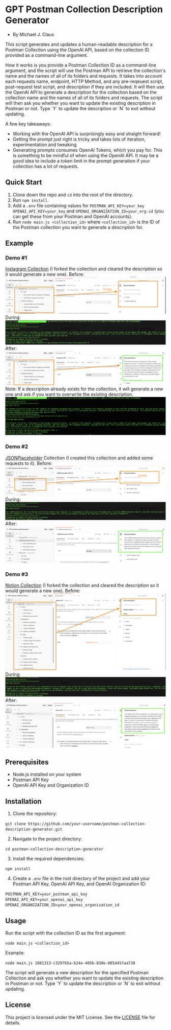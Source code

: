 # GPT Postman Collection Description Generator
- By Michael J. Claus

This script generates and updates a human-readable description for a Postman Collection using the OpenAI API, based on the collection ID provided as a command-line argument.

How it works is you provide a Postman Collection ID as a command-line argument, and the script will use the Postman API to retrieve the collection's name and the names of all of its folders and requests.  It takes into account each requests name, endpoint, HTTP Method, and any pre-reqeuest script, post-request test script, and description if they are included. It will then use the OpenAI API to generate a description for the collection based on the collection name and the names of all of its folders and requests. The script will then ask you whether you want to update the existing description in Postman or not. Type \`Y\` to update the description or \`N\` to exit without updating.

A few key takeaways:
- Working with the OpenAI API is surprisingly easy and straight forward!
- Getting the prompt just right is tricky and takes lots of iteration, experimentation and tweaking.
- Generating prompts consumes OpenAI Tokens, which you pay for.  This is something to be mindful of when using the OpenAI API.  It may be a good idea to include a token limit in the prompt generation if your collection has a lot of requests.

## Quick Start

1. Clone down the repo and `cd` into the root of the directory.
2. Run `npm install`.  
3. Add a `.env` file containing values for `POSTMAN_API_KEY=your_key` `OPENAI_API_KEY=your_key` and `OPENAI_ORGANIZATION_ID=your_org-id` (you can get these from your Postman and OpenAI accounts).
4. Run `node main.js <collection_id>` where `<collection_id>` is the ID of the Postman collection you want to generate a description for.

## Example

### Demo #1

[Instagram Collection]('https://www.postman.com/meta/workspace/instagram/collection/23987686-9386f468-7714-490f-9bfc-9442db5c8f00?ctx=documentation') (I forked the collection and cleared the description so it would generate a new one).
Before:
<img src="README/ig-collection-wo-description.png">
During:
<img src="README/ig-collection-terminal.png">
After:
<img src="README/ig-collection-w-description.png">
Note: If a description already exists for the collection, it will generate a new one and ask if you want to overwrite the existing description.
<img src="README/ig-collection-terminal-overwrite.png">

### Demo #2

[JSONPlaceholder]('https://jsonplaceholder.typicode.com/') Collection (I created this collection and added some requests to it).
Before:
<img src="README/jsonplaceholder-collection-wo-description.png">
During:
<img src="README/jsonplaceholder-collection-terminal.png">
After:
<img src="README/jsonplaceholder-collection-w-description.png">

### Demo #3

[Notion Collection]('https://www.postman.com/notionhq/workspace/notion-s-api-workspace/collection/15568543-d990f9b7-98d3-47d3-9131-4866ab9c6df2?ctx=documentation') (I forked the collection and cleared the description so it would generate a new one).
Before:
<img src="README/notion-collection-wo-description.png">
During:
<img src="README/notion-collection-terminal.png">
After:
<img src="README/notion-collection-w-description.png">


## Prerequisites

- Node.js installed on your system
- Postman API Key
- OpenAI API Key and Organization ID

## Installation

1. Clone the repository:


`git clone https://github.com/your-username/postman-collection-description-generator.git`

2. Navigate to the project directory:


`cd postman-collection-description-generator`


3. Install the required dependencies:


`npm install`

4. Create a `.env` file in the root directory of the project and add your Postman API Key, OpenAI API Key, and OpenAI Organization ID:


`POSTMAN_API_KEY=your_postman_api_key`
`OPENAI_API_KEY=your_openai_api_key`
`OPENAI_ORGANIZATION_ID=your_openai_organization_id`


## Usage

Run the script with the collection ID as the first argument:


`node main.js <collection_id>`

Example:


`node main.js 1081313-c3297b5a-b24e-405b-830e-005d457aa738`


The script will generate a new description for the specified Postman Collection and ask you whether you want to update the existing description in Postman or not. Type \`Y\` to update the description or \`N\` to exit without updating.

## License

This project is licensed under the MIT License. See the [LICENSE](LICENSE) file for details.
